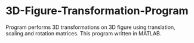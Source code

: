 # 3D-Figure-Transformation-Program
Program performs 3D transformations on 3D figure using translation, scaling and rotation matrices. This program written in MATLAB.
